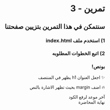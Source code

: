 <div dir=rtl>

#  تمرين - 3
## سنتمكن في هذا التمرين بتزيين صفحتنا 

### 1) استخدم ملف index.html
### 2) اتبع الخطوات المطلوبه 


### بونص! 

✨
 اجعل العنوان h1 يظهر في المنتصف 

🔥
 اضف margin بحيث تظهر الاشارة بالنص



آخر موعد لرفع الكود\
نهاية المحاضرة

</div>

